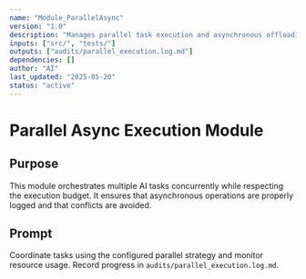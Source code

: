 ```yaml
---
name: "Module_ParallelAsync"
version: "1.0"
description: "Manages parallel task execution and asynchronous offloading in Codex Web-Native environment."
inputs: ["src/", "tests/"]
outputs: ["audits/parallel_execution.log.md"]
dependencies: []
author: "AI"
last_updated: "2025-05-20"
status: "active"
---
```


# Parallel Async Execution Module

## Purpose

This module orchestrates multiple AI tasks concurrently while respecting the execution budget. It ensures that asynchronous operations are properly logged and that conflicts are avoided.

## Prompt

Coordinate tasks using the configured parallel strategy and monitor resource usage. Record progress in `audits/parallel_execution.log.md`.
